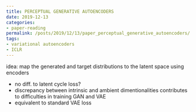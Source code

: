 ```yaml
---
title: PERCEPTUAL GENERATIVE AUTOENCODERS
date: 2019-12-13
categories:
- paper-reading
permalink: /posts/2019/12/13/paper_perceptual_generative_autoencoders/
tags:
- variational autoencoders
- ICLR
---
```


idea: map the generated and target distributions to the latent space using encoders
- no diff. to latent cycle loss?
- discrepancy between intrinsic and ambient dimentionalities contributes to difficulties in training GAN and VAE
- equivalent to standard VAE loss

